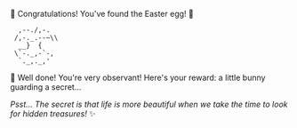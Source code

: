 🥚 Congratulations! You've found the Easter egg! 🥚

```ascii
  ,--./,-.
 /,-._.--~\\
  __}  {
 \`-._,-`-,
  `._,._,'
```

🎉 Well done! You're very observant!
Here's your reward: a little bunny guarding a secret...

*Psst... The secret is that life is more beautiful when we take the time to look for hidden treasures!* ✨
